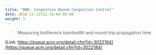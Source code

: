 ```yaml
---
title: "BBR: Congestion-Based Congestion Control"
date: 2018-11-11T12:16:04-05:00
weight: 1
---
```


> Measuring bottleneck bandwidth and round-trip propagation time

<!--more-->

[Link: https://queue.acm.org/detail.cfm?id=3022184](https://queue.acm.org/detail.cfm?id=3022184)
